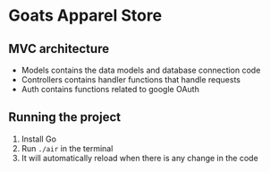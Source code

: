 # Goats Apparel Store
## MVC architecture
- Models contains the data models and database connection code
- Controllers contains handler functions that handle requests
- Auth contains functions related to google OAuth
## Running the project
1) Install Go
2) Run `./air` in the terminal
3) It will automatically reload when there is any change in the code
